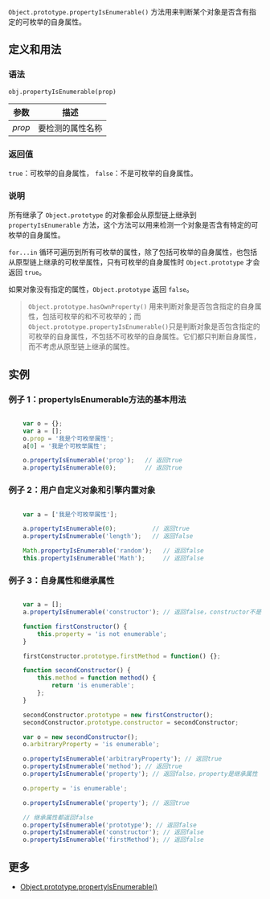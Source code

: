 `Object.prototype.propertyIsEnumerable()` 方法用来判断某个对象是否含有指定的可枚举的自身属性。

## 定义和用法

### 语法

`obj.propertyIsEnumerable(prop)`

| 参数 | 描述 |
| --- | --- |
| _prop_ | 要检测的属性名称 |

### 返回值

`true`：可枚举的自身属性， `false`：不是可枚举的自身属性。

### 说明

所有继承了 `Object.prototype` 的对象都会从原型链上继承到 `propertyIsEnumerable` 方法，这个方法可以用来检测一个对象是否含有特定的可枚举的自身属性。

`for...in` 循环可遍历到所有可枚举的属性，除了包括可枚举的自身属性，也包括从原型链上继承的可枚举属性，只有可枚举的自身属性时 `Object.prototype` 才会返回 `true`。

如果对象没有指定的属性，`Object.prototype` 返回 `false`。

> `Object.prototype.hasOwnProperty()` 用来判断对象是否包含指定的自身属性，包括可枚举的和不可枚举的；而 `Object.prototype.propertyIsEnumerable()`只是判断对象是否包含指定的可枚举的自身属性，不包括不可枚举的自身属性。它们都只判断自身属性，而不考虑从原型链上继承的属性。

## 实例

### 例子 1：propertyIsEnumerable方法的基本用法

```javascript

    var o = {};
    var a = [];
    o.prop = '我是个可枚举属性';
    a[0] = '我是个可枚举属性';

    o.propertyIsEnumerable('prop');   // 返回true
    a.propertyIsEnumerable(0);        // 返回true

```

### 例子 2：用户自定义对象和引擎内置对象

```javascript

    var a = ['我是个可枚举属性'];

    a.propertyIsEnumerable(0);          // 返回true
    a.propertyIsEnumerable('length');   // 返回false

    Math.propertyIsEnumerable('random');   // 返回false
    this.propertyIsEnumerable('Math');     // 返回false

```

### 例子 3：自身属性和继承属性

```javascript

    var a = [];
    a.propertyIsEnumerable('constructor'); // 返回false，constructor不是自身属性

    function firstConstructor() {
        this.property = 'is not enumerable';
    }

    firstConstructor.prototype.firstMethod = function() {};

    function secondConstructor() {
        this.method = function method() {
            return 'is enumerable';
        };
    }

    secondConstructor.prototype = new firstConstructor();
    secondConstructor.prototype.constructor = secondConstructor;

    var o = new secondConstructor();
    o.arbitraryProperty = 'is enumerable';

    o.propertyIsEnumerable('arbitraryProperty'); // 返回true
    o.propertyIsEnumerable('method'); // 返回true
    o.propertyIsEnumerable('property'); // 返回false，property是继承属性

    o.property = 'is enumerable';

    o.propertyIsEnumerable('property'); // 返回true

    // 继承属性都返回false
    o.propertyIsEnumerable('prototype'); // 返回false 
    o.propertyIsEnumerable('constructor'); // 返回false
    o.propertyIsEnumerable('firstMethod'); // 返回false

```

## 更多

*   [Object.prototype.propertyIsEnumerable()](https://developer.mozilla.org/zh-CN/docs/Web/JavaScript/Reference/Global_Objects/Object/propertyIsEnumerable)